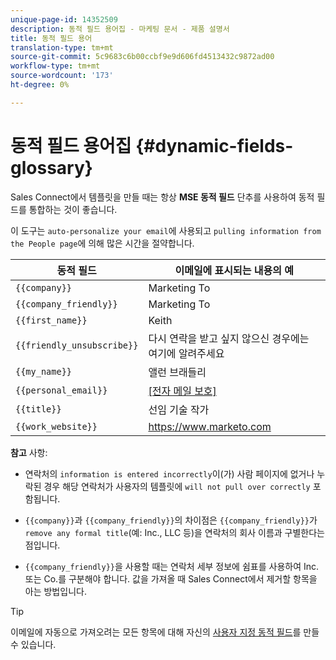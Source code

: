 ```yaml
---
unique-page-id: 14352509
description: 동적 필드 용어집 - 마케팅 문서 - 제품 설명서
title: 동적 필드 용어
translation-type: tm+mt
source-git-commit: 5c9683c6b00ccbf9e9d606fd4513432c9872ad00
workflow-type: tm+mt
source-wordcount: '173'
ht-degree: 0%

---
```



# 동적 필드 용어집 {#dynamic-fields-glossary}

Sales Connect에서 템플릿을 만들 때는 항상 **MSE 동적 필드** 단추를 사용하여 동적 필드를 통합하는 것이 좋습니다.

이 도구는 `auto-personalize your email`에 사용되고 `pulling information from the People page`에 의해 많은 시간을 절약합니다.

| 동적 필드 | 이메일에 표시되는 내용의 예 |
|---|---|
| `{{company}}` | Marketing To |
| `{{company_friendly}}` | Marketing To |
| `{{first_name}}` | Keith |
| `{{friendly_unsubscribe}}` | 다시 연락을 받고 싶지 않으신 경우에는 여기에 알려주세요 |
| `{{my_name}}` | 앨런 브래들리 |
| `{{personal_email}}` | [[전자 메일 보호]](http://docs.marketo.com/cdn-cgi/l/email-protection) |
| `{{title}}` | 선임 기술 작가 |
| `{{work_website}}` | https://www.marketo.com |

**참고** 사항:

* 연락처의 `information is entered incorrectly`이(가) 사람 페이지에 없거나 누락된 경우 해당 연락처가 사용자의 템플릿에 `will not pull over correctly` 포함됩니다.

* `{{company}}`과 `{{company_friendly}}`의 차이점은 `{{company_friendly}}`가 `remove any formal title`(예: Inc., LLC 등)을 연락처의 회사 이름과 구별한다는 점입니다.
* `{{company_friendly}}`을 사용할 때는 연락처 세부 정보에 쉼표를 사용하여 Inc. 또는 Co.를 구분해야 합니다. 값을 가져올 때 Sales Connect에서 제거할 항목을 아는 방법입니다.

>[!TIP]
>
>이메일에 자동으로 가져오려는 모든 항목에 대해 자신의 [사용자 지정 동적 필드](http://docs.marketo.com/x/fADb)를 만들 수 있습니다.

